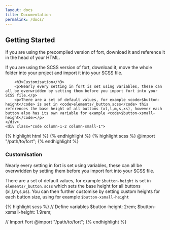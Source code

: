 ```yaml
---
layout: docs
title: Documentation
permalink: /docs/
---
```


<section class="" id="getting-started">
    <div class="info column-1-2 column-small-1">
        <h2>Getting Started</h2>
        <p>If you are using the precompiled version of fort, download it and reference it in the head of your HTML.</p>
        <p>If you are using the SCSS version of fort, download it, move the whole folder into your project and import it into your SCSS file.</p>

        <h3>Customisation</h3>
        <p>Nearly every setting in fort is set using variables, these can all be overwridden by setting them before you import fort into your SCSS file.</p>
        <p>There are a set of default values, for example <code>$button-height</code> is set in <code>elements/_button.scss</code> this references the base height of all buttons (xl,l,m,s,xs), however each button also has its own variable for example <code>$button-xsmall-height</code></p>
    </div>
    <div class="code column-1-2 column-small-1">
{% highlight html %}
    <link rel="stylesheet" href="path/to/fort.min.css">
{% endhighlight %}
{% highlight scss %}
    @import "/path/to/fort";
{% endhighlight %}
    </div>
</section>
<section class="" id="customisation">
    <div class="info column-1-2 column-small-1">
        <h3>Customisation</h3>
        <p>Nearly every setting in fort is set using variables, these can all be overwridden by setting them before you import fort into your SCSS file.</p>
        <p>There are a set of default values, for example <code>$button-height</code> is set in <code>elements/_button.scss</code> which sets the base height for all buttons (xl,l,m,s,xs). You can then further customise by setting custom heights for each button size, using for example <code>$button-xsmall-height</code></p>
    </div>
    <div class="code column-1-2 column-small-1">
{% highlight scss %}
// Define variables
$button-height: 2rem;
$button-xsmall-height: 1.9rem;

// Import Fort
@import "/path/to/fort";
{% endhighlight %}
    </div>
</section>
